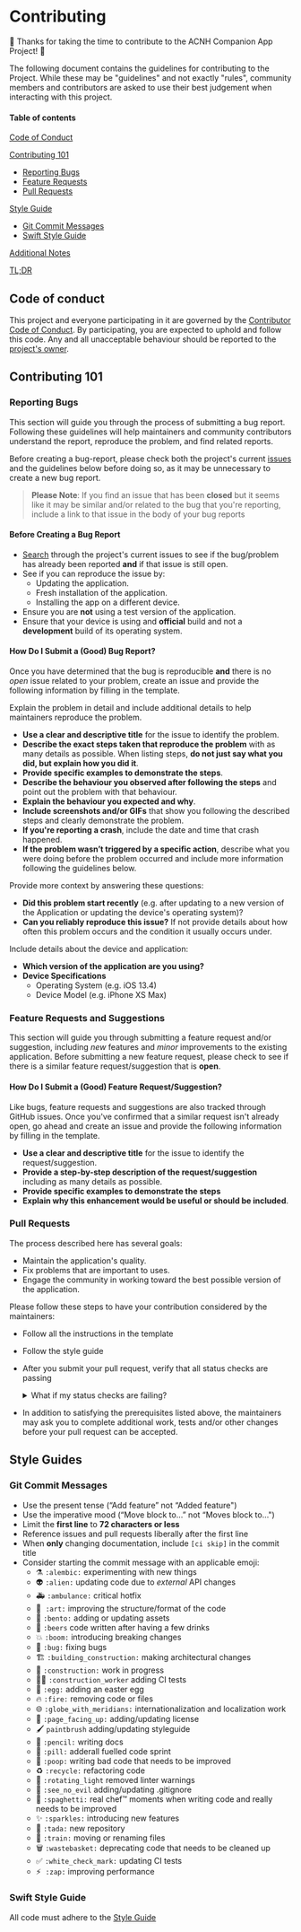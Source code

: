 # Contributing

:tada: Thanks for taking the time to contribute to the ACNH Companion App Project! :tada:

The following document contains the guidelines for contributing to the Project. While these may be
"guidelines" and not exactly "rules", community members and contributors are asked to use their best
judgement when interacting with this project.

#### Table of contents
[Code of Conduct](#code-of-conduct)

[Contributing 101](#contributing-101)
* [Reporting Bugs](#reporting-bugs)
* [Feature Requests](#feature-requests)
* [Pull Requests](#pull-requests)

[Style Guide](#style-guide)
* [Git Commit Messages](#git-commit-messages)
* [Swift Style Guide](#swift-style-guide)

[Additional Notes](#additional-notes)

[TL;DR](#tl-dr)

## Code of conduct
This project and everyone participating in it are governed by the
[Contributor Code of Conduct](code_of_conduct.md). By participating, you are expected to uphold and follow this
code. Any and all unacceptable behaviour should be reported to the [project's owner](project-owner).

## Contributing 101
### Reporting Bugs
This section will guide you through the process of submitting a bug report. Following these guidelines will help
maintainers and community contributors understand the report, reproduce the problem, and find related reports.

Before creating a bug-report, please check both the project's current [issues](issues) and the guidelines below
before doing so, as it may be unnecessary to create a new bug report.

> **Please Note**: If you find an issue that has been **closed** but it seems like it may be similar and/or
related to the bug that you're reporting, include a link to that issue in the body of your bug reports

#### Before Creating a Bug Report
- [Search](search-issues) through the project's current issues to see if the bug/problem has already been
reported **and** if that issue is still open.
- See if you can reproduce the issue by:
  - Updating the application.
  - Fresh installation of the application.
  - Installing the app on a different device.
- Ensure you are **not** using a test version of the application.
- Ensure that your device is using and **official** build and not a **development** build of its operating
system.

#### How Do I Submit a (Good) Bug Report?
Once you have determined that the bug is reproducible **and** there is no *open* issue related to your problem,
create an issue and provide the following information by filling in the template.

Explain the problem in detail and include additional details to help maintainers reproduce the problem.

- **Use a clear and descriptive title** for the issue to identify the problem.
- **Describe the exact steps taken that reproduce the problem** with as many details as possible. When listing
steps, **do not just say what you did, but explain how you did it**.
- **Provide specific examples to demonstrate the steps**.
- **Describe the behaviour you observed after following the steps** and point out the problem with that behaviour.
- **Explain the behaviour you expected and why**.
- **Include screenshots and/or GIFs** that show you following the described steps and clearly demonstrate the
problem.
- **If you're reporting a crash**, include the date and time that crash happened.
- **If the problem wasn’t triggered by a specific action**, describe what you were doing before the problem
occurred and include more information following the guidelines below.

Provide more context by answering these questions:

- **Did this problem start recently** (e.g. after updating to a new version of the Application or updating the
  device's operating system)?
- **Can you reliably reproduce this issue?** If not provide details about how often this problem occurs and the condition it usually occurs under.

Include details about the device and application:
- **Which version of the application are you using?**
- **Device Specifications**
  - Operating System (e.g. iOS 13.4)
  - Device Model (e.g. iPhone XS Max)

### Feature Requests and Suggestions
This section will guide you through submitting a feature request and/or suggestion, including *new* features and
*minor* improvements to the existing application. Before submitting a new feature request, please check to see
if there is a similar feature request/suggestion that is **open**.

#### How Do I Submit a (Good) Feature Request/Suggestion?
Like bugs, feature requests and suggestions are also tracked through GitHub issues. Once you've confirmed that
a similar request isn't already open, go ahead and create an issue and provide the following information by
filling in the template.

- **Use a clear and descriptive title** for the issue to identify the request/suggestion.
- **Provide a step-by-step description of the request/suggestion** including as many details as possible.
- **Provide specific examples to demonstrate the steps**
- **Explain why this enhancement would be useful or should be included**.

### Pull Requests
The process described here has several goals:

- Maintain the application's quality.
- Fix problems that are important to uses.
- Engage the community in working toward the best possible version of the application.

Please follow these steps to have your contribution considered by the maintainers:

- Follow all the instructions in the template

- Follow the style guide

- After you submit your pull request, verify that all status checks are passing

  <details><summary>What if my status checks are failing?</summary><br />If a status check is failing and you believe that the failure is unrelated to your change, please leave a comment on the pull request explaining why you believe the failure is unrelated. A maintainer will re-run the status check for you, and if we conclude that the failure was raised in error, we will then open an issue to track the problem with the status checks.</details>

- In addition to satisfying the prerequisites listed above, the maintainers may ask you to complete additional work, tests and/or other changes before your pull request can be accepted.

## Style Guides
### Git Commit Messages
- Use the present tense (“Add feature” not “Added feature")
- Use the imperative mood (“Move block to...” not “Moves block to...")
- Limit the **first line** to **72 characters or less**
- Reference issues and pull requests liberally after the first line
- When **only** changing documentation, include `[ci skip]` in the commit title
- Consider starting the commit message with an applicable emoji:
  - :alembic:  `:alembic:` experimenting with new things
  - :alien:  `:alien:` updating code due to *external* API changes
  - :ambulance:  `:ambulance:` critical hotfix
  - :art: ​ ​`:art:` improving the structure/format of the code
  - :bento:  `:bento:` adding or updating assets
  - :beers:  `:beers` code written after having a few drinks
  - :boom:  `:boom:` introducing breaking changes
  - :bug:   `:bug:` fixing bugs
  - :building_construction:  `:building_construction:` making architectural changes
  - :construction:  `:construction:` work in progress
  - :construction_worker_woman:  `:construction_worker` adding CI tests
  - :egg:  `:egg:`  adding an easter egg
  - :fire:   `:fire:` removing code or files
  - :globe_with_meridians:  `:globe_with_meridians:` internationalization and localization work
  - :page_facing_up:  `:page_facing_up:` adding/updating license
  - :paintbrush:  `paintbrush` adding/updating styleguide
  - :pencil:  `:pencil:` writing docs
  - :pill:  `:pill:` adderall fuelled code sprint
  - :poop:  `:poop:` writing bad code that needs to be improved
  - :recycle:  `:recycle:` refactoring code
  - :rotating_light:  `:rotating_light` removed linter warnings
  - :see_no_evil:   `:see_no_evil` adding/updating .gitignore
  - :spaghetti:   `:spaghetti:` real chef™ moments when writing code and really needs to be improved
  - :sparkles:  `:sparkles:`  introducing new features
  - :tada:  `:tada:` new repository
  - :train:  `:train:` moving or renaming files
  - :wastebasket:  `:wastebasket:` deprecating code that needs to be cleaned up
  - :white_check_mark:  `:white_check_mark:` updating CI tests
  - :zap: ​ `:zap:`  improving performance

### Swift Style Guide
All code must adhere to the [Style Guide](styleguide.md)

[project-owner]: mailto:me@samantharachelb.ca
[issues]: https://github.com/samantharachelb/new-horizons-companion/issues
[search-issues]: https://github.com/samantharachelb/new-horizons-companion/issues?q=is%3Aissue+is%3Aopen+
